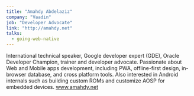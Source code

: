 ```yaml
---
title: "Amahdy Abdelaziz"
company: "Vaadin"
job: "Developer Advocate"
link: "http://amahdy.net"
talks:
  - going-web-native
---
```


International technical speaker, Google developer expert (GDE), Oracle Developer Champion, trainer and developer advocate. Passionate about Web and Mobile apps development, including PWA, offline-first design, in-browser database, and cross platform tools. Also interested in Android internals such as building custom ROMs and customize AOSP for embedded devices. www.amahdy.net